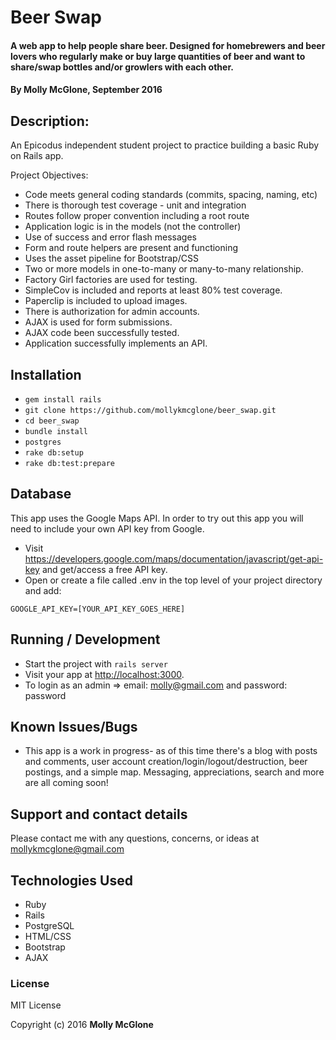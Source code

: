 # Beer Swap

#### A web app to help people share beer. Designed for homebrewers and beer lovers who regularly make or buy large quantities of beer and want to share/swap bottles and/or growlers with each other.

#### By Molly McGlone, September 2016

## Description:

An Epicodus independent student project to practice building a basic Ruby on Rails app.

Project Objectives:
* Code meets general coding standards (commits, spacing, naming, etc)
* There is thorough test coverage - unit and integration
* Routes follow proper convention including a root route
* Application logic is in the models (not the controller)
* Use of success and error flash messages
* Form and route helpers are present and functioning
* Uses the asset pipeline for Bootstrap/CSS
* Two or more models in one-to-many or many-to-many relationship.
* Factory Girl factories are used for testing.
* SimpleCov is included and reports at least 80% test coverage.
* Paperclip is included to upload images.
* There is authorization for admin accounts.
* AJAX is used for form submissions.
* AJAX code been successfully tested.
* Application successfully implements an API.

## Installation

* `gem install rails`
* `git clone https://github.com/mollykmcglone/beer_swap.git`
* `cd beer_swap`
* `bundle install`
* `postgres`
* `rake db:setup`
* `rake db:test:prepare`

## Database

This app uses the Google Maps API.  In order to try out this app you will need to include your own API key from Google.
* Visit https://developers.google.com/maps/documentation/javascript/get-api-key and get/access a free API key.
* Open or create a file called .env in the top level of your project directory and add:
```
GOOGLE_API_KEY=[YOUR_API_KEY_GOES_HERE]
```

## Running / Development

* Start the project with `rails server`
* Visit your app at [http://localhost:3000](http://localhost:3000).
* To login as an admin => email: molly@gmail.com and password: password

## Known Issues/Bugs

* This app is a work in progress- as of this time there's a blog with posts and comments, user account creation/login/logout/destruction, beer postings, and a simple map.  Messaging, appreciations, search and more are all coming soon!

## Support and contact details

Please contact me with any questions, concerns, or ideas at mollykmcglone@gmail.com

## Technologies Used

* Ruby
* Rails
* PostgreSQL
* HTML/CSS
* Bootstrap
* AJAX

### License

MIT License

Copyright (c) 2016  **Molly McGlone**
